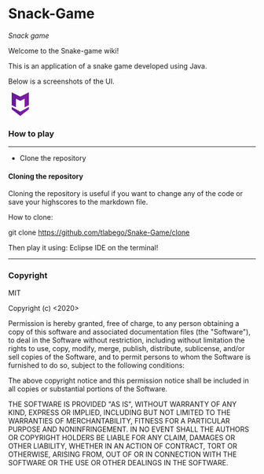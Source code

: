# Snack-Game
*Snack game*

Welcome to the Snake-game wiki!

This is an application of a snake game developed using Java.

Below is a screenshots of the UI.

![alt text](https://github.com/adam-p/markdown-here/raw/master/src/common/images/icon48.png "Logo Title Text 1")


### How to play
***
* Clone the repository
#### Cloning the repository
Cloning the repository is useful if you want to change any of the code or save your highscores to the markdown file.

How to clone:

git clone https://github.com/tlabego/Snake-Game/clone

Then play it using:
Eclipse IDE on the terminal!


***
### Copyright
MIT

Copyright (c) <2020> <MIT>

Permission is hereby granted, free of charge, to any person obtaining a copy
of this software and associated documentation files (the "Software"), to deal
in the Software without restriction, including without limitation the rights
to use, copy, modify, merge, publish, distribute, sublicense, and/or sell
copies of the Software, and to permit persons to whom the Software is
furnished to do so, subject to the following conditions:

The above copyright notice and this permission notice shall be included in all
copies or substantial portions of the Software.

THE SOFTWARE IS PROVIDED "AS IS", WITHOUT WARRANTY OF ANY KIND, EXPRESS OR
IMPLIED, INCLUDING BUT NOT LIMITED TO THE WARRANTIES OF MERCHANTABILITY,
FITNESS FOR A PARTICULAR PURPOSE AND NONINFRINGEMENT. IN NO EVENT SHALL THE
AUTHORS OR COPYRIGHT HOLDERS BE LIABLE FOR ANY CLAIM, DAMAGES OR OTHER
LIABILITY, WHETHER IN AN ACTION OF CONTRACT, TORT OR OTHERWISE, ARISING FROM,
OUT OF OR IN CONNECTION WITH THE SOFTWARE OR THE USE OR OTHER DEALINGS IN THE
SOFTWARE.
